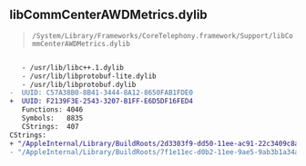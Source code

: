 ## libCommCenterAWDMetrics.dylib

> `/System/Library/Frameworks/CoreTelephony.framework/Support/libCommCenterAWDMetrics.dylib`

```diff

   - /usr/lib/libc++.1.dylib
   - /usr/lib/libprotobuf-lite.dylib
   - /usr/lib/libprotobuf.dylib
-  UUID: C57A38B0-8B41-3444-8A12-8650FAB1FDE0
+  UUID: F2139F3E-2543-3207-B1FF-E6D5DF16FED4
   Functions: 4046
   Symbols:   8835
   CStrings:  407
CStrings:
+ "/AppleInternal/Library/BuildRoots/2d3303f9-dd50-11ee-ac91-22c3409c8aad/Applications/Xcode.app/Contents/Developer/Platforms/iPhoneOS.platform/Developer/SDKs/iPhoneOS17.4.Internal.sdk/usr/local/include/google/protobuf/repeated_field.h"
- "/AppleInternal/Library/BuildRoots/7f1e11ec-d0b2-11ee-9ae5-9ab3b1a34a63/Applications/Xcode.app/Contents/Developer/Platforms/iPhoneOS.platform/Developer/SDKs/iPhoneOS17.4.Internal.sdk/usr/local/include/google/protobuf/repeated_field.h"

```
